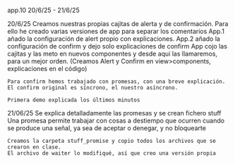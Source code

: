 app.10
20/6/25 - 21/6/25

20/6/25
    Creamos nuestras propias cajitas de alerta y de confirmación. Para ello he creado varias versiones de app para separar los comentarios
        App.1 añado la configuración de alert propio con explicaciones.
        App.2 añado la configuración de confirm y dejo solo explicaciones de confirm
        App cojo las cajitas y las meto en nuevos componentes y desde aqui las llamaremos, para un mejor orden. 
            (Creamos Alert y Confirm en view>components, explicaciones en el código)

    Para confirm hemos trabajado con promesas, con una breve explicación. El confirm original es síncrono, el nuestro asíncrono.

    Primera demo explicada los últimos minutos

21/06/25
    Se explica detalladamente las promesas y se crean fichero stuff
    Una promesa permite trabajar con cosas a destiempo que ocurren cuando se produce una señal, ya sea de aceptar o denegar, y no bloquearte

    Creamos la carpeta stuff_promise y copio todos los archivos que se crearon en clase. 
    El archivo de waiter lo modifiqué, así que creo una versión propia